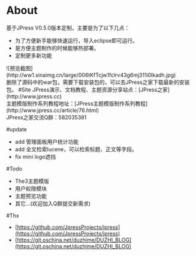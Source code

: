 # About
基于JPress V0.5.0版本定制，主要是为了以下几点：<br>
<ul>
<li>为了方便新手能够快速运行，导入eclipse即可运行。</li>
<li>是方便主题制作的时候能够热部署。</li>
<li>定制更多新功能</li>
</ul>
![预览截图](http://ww1.sinaimg.cn/large/006tKfTcjw1fclrv43g6mj311i0lkadh.jpg)
<br>
删除了源码中的war包，需要下载安装包的，可以去JPress之家下载最新的安装包。
#Site
JPress演示、文档教程、主题资源分享站点：[JPress之家](http://www.jpress.cc) <br>
主题模版制作系列教程地址：[JPress主题模版制作系列教程](http://www.jpress.cc/article/76.html) <br>
JPress之家交流Q群：582035381

#update
<ul>
<li>add 管理面板用户统计功能</li>
<li>add 全文检索lucene，可以检索标题、正文等字段。</li>
<li>fix mini logo遮挡</li>
</ul>

#Todo
<ul>
<li>The3主题模版</li>
<li>用户权限模块</li>
<li>主题预览功能</li>
<li>其它...(欢迎加入Q群提交新需求)</li>
</ul>

#Thx
* [https://github.com/JpressProjects/jpress](https://github.com/JpressProjects/jpress)
* [https://git.oschina.net/duzhime/DUZHI_BLOG](https://git.oschina.net/duzhime/DUZHI_BLOG)
